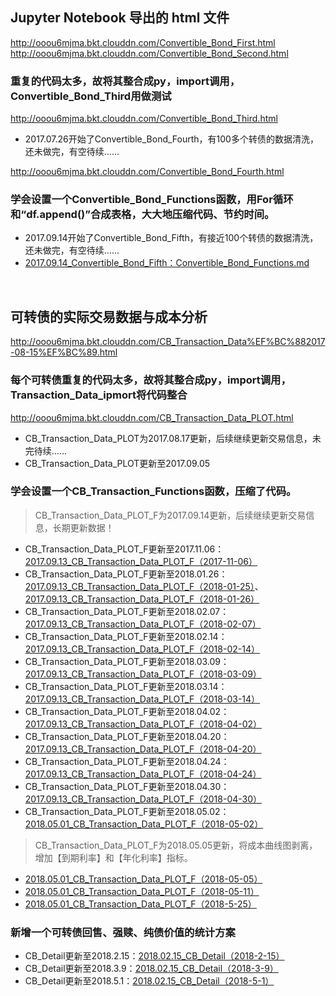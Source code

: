 ## Jupyter Notebook 导出的 html 文件
http://ooou6mjma.bkt.clouddn.com/Convertible_Bond_First.html<br>
http://ooou6mjma.bkt.clouddn.com/Convertible_Bond_Second.html
### 重复的代码太多，故将其整合成py，import调用，Convertible_Bond_Third用做测试
http://ooou6mjma.bkt.clouddn.com/Convertible_Bond_Third.html
* 2017.07.26开始了Convertible_Bond_Fourth，有100多个转债的数据清洗，还未做完，有空待续……

http://ooou6mjma.bkt.clouddn.com/Convertible_Bond_Fourth.html
### 学会设置一个Convertible_Bond_Functions函数，用For循环和“df.append()”合成表格，大大地压缩代码、节约时间。
* 2017.09.14开始了Convertible_Bond_Fifth，有接近100个转债的数据清洗，还未做完，有空待续……
* [2017.09.14_Convertible_Bond_Fifth：Convertible_Bond_Functions.md](https://github.com/bitbyte27/PythonQuant/blob/master/ConvertibleBond/2017.09.14_Convertible_Bond_Fifth/Convertible_Bond_Functions.md)
<br>

## 可转债的实际交易数据与成本分析
http://ooou6mjma.bkt.clouddn.com/CB_Transaction_Data%EF%BC%882017-08-15%EF%BC%89.html
### 每个可转债重复的代码太多，故将其整合成py，import调用，Transaction_Data_ipmort将代码整合
http://ooou6mjma.bkt.clouddn.com/CB_Transaction_Data_PLOT.html
* CB_Transaction_Data_PLOT为2017.08.17更新，后续继续更新交易信息，未完待续……
* CB_Transaction_Data_PLOT更新至2017.09.05
### 学会设置一个CB_Transaction_Functions函数，压缩了代码。
> CB_Transaction_Data_PLOT_F为2017.09.14更新，后续继续更新交易信息，长期更新数据！
* CB_Transaction_Data_PLOT_F更新至2017.11.06：[2017.09.13_CB_Transaction_Data_PLOT_F（2017-11-06）](https://github.com/bitbyte27/PythonQuant/blob/master/ConvertibleBond/2017.09.13_CB_Transaction_Data_PLOT_F-2017-11-06/2017.09.13_CB_Transaction_Data_PLOT_F%EF%BC%882017-11-06%EF%BC%89.md)
* CB_Transaction_Data_PLOT_F更新至2018.01.26：[2017.09.13_CB_Transaction_Data_PLOT_F（2018-01-25）](https://github.com/bitbyte27/PythonQuant/blob/master/ConvertibleBond/2017.09.13_CB_Transaction_Data_PLOT_F-2018-01-25/2017.09.13_CB_Transaction_Data_PLOT_F%EF%BC%882018-01-25%EF%BC%89.md)、[2017.09.13_CB_Transaction_Data_PLOT_F（2018-01-26）](http://ooou6mjma.bkt.clouddn.com/2017.09.13_CB_Transaction_Data_PLOT_F_2018-01-26.html)
* CB_Transaction_Data_PLOT_F更新至2018.02.07：[2017.09.13_CB_Transaction_Data_PLOT_F（2018-02-07）](http://ooou6mjma.bkt.clouddn.com/2017.09.13_CB_Transaction_Data_PLOT_F%EF%BC%882018-02-07%EF%BC%89.html)
* CB_Transaction_Data_PLOT_F更新至2018.02.14：[2017.09.13_CB_Transaction_Data_PLOT_F（2018-02-14）](http://ooou6mjma.bkt.clouddn.com/2017.09.13_CB_Transaction_Data_PLOT_F%EF%BC%882018-02-14%EF%BC%89.html)
* CB_Transaction_Data_PLOT_F更新至2018.03.09：[2017.09.13_CB_Transaction_Data_PLOT_F（2018-03-09）](http://ooou6mjma.bkt.clouddn.com/2017.09.13_CB_Transaction_Data_PLOT_F%EF%BC%882018-03-09%EF%BC%89.html)
* CB_Transaction_Data_PLOT_F更新至2018.03.14：[2017.09.13_CB_Transaction_Data_PLOT_F（2018-03-14）](http://ooou6mjma.bkt.clouddn.com/2017.09.13_CB_Transaction_Data_PLOT_F%EF%BC%882018-03-14%EF%BC%89.html)
* CB_Transaction_Data_PLOT_F更新至2018.04.02：[2017.09.13_CB_Transaction_Data_PLOT_F（2018-04-02）](http://ooou6mjma.bkt.clouddn.com/2017.09.13_CB_Transaction_Data_PLOT_F%EF%BC%882018-04-02%EF%BC%89.html)
* CB_Transaction_Data_PLOT_F更新至2018.04.20：[2017.09.13_CB_Transaction_Data_PLOT_F（2018-04-20）](http://ooou6mjma.bkt.clouddn.com/2017.09.13_CB_Transaction_Data_PLOT_F%EF%BC%882018-04-20%EF%BC%89.html)
* CB_Transaction_Data_PLOT_F更新至2018.04.24：[2017.09.13_CB_Transaction_Data_PLOT_F（2018-04-24）](http://ooou6mjma.bkt.clouddn.com/2017.09.13_CB_Transaction_Data_PLOT_F%EF%BC%882018-04-24%EF%BC%89.html)
* CB_Transaction_Data_PLOT_F更新至2018.04.30：[2017.09.13_CB_Transaction_Data_PLOT_F（2018-04-30）](http://ooou6mjma.bkt.clouddn.com/2017.09.13_CB_Transaction_Data_PLOT_F%EF%BC%882018-04-30%EF%BC%89.html)
* CB_Transaction_Data_PLOT_F更新至2018.05.02：[2018.05.01_CB_Transaction_Data_PLOT_F（2018-05-02）](http://ooou6mjma.bkt.clouddn.com/2018.05.01_CB_Transaction_Data_PLOT_F%EF%BC%882018-05-01%EF%BC%89.html)
> CB_Transaction_Data_PLOT_F为2018.05.05更新，将成本曲线图剥离，增加【到期利率】和【年化利率】指标。
* [2018.05.01_CB_Transaction_Data_PLOT_F（2018-05-05）](http://ooou6mjma.bkt.clouddn.com/2018.05.01_CB_Transaction_Data_PLOT_F%EF%BC%882018-05-05%EF%BC%89.html)
* [2018.05.01_CB_Transaction_Data_PLOT_F（2018-05-11）](http://ooou6mjma.bkt.clouddn.com/2018.05.01_CB_Transaction_Data_PLOT_F_2018-05-11.html)
* [2018.05.01_CB_Transaction_Data_PLOT_F（2018-5-25）](http://ooou6mjma.bkt.clouddn.com/2018.05.01_CB_Transaction_Data_PLOT_F_2018-5-25.html)
### 新增一个可转债回售、强赎、纯债价值的统计方案
* CB_Detail更新至2018.2.15：[2018.02.15_CB_Detail（2018-2-15）](http://ooou6mjma.bkt.clouddn.com/2018.02.15_CB_Detail%EF%BC%882018-2-15%EF%BC%89.html)
* CB_Detail更新至2018.3.9：[2018.02.15_CB_Detail（2018-3-9）](http://ooou6mjma.bkt.clouddn.com/2018.02.15_CB_Detail%EF%BC%882018-3-9%EF%BC%89.html)
* CB_Detail更新至2018.5.1：[2018.02.15_CB_Detail（2018-5-1）](http://ooou6mjma.bkt.clouddn.com/2018.02.15_CB_Detail%EF%BC%882018-5-1%EF%BC%89.html)
